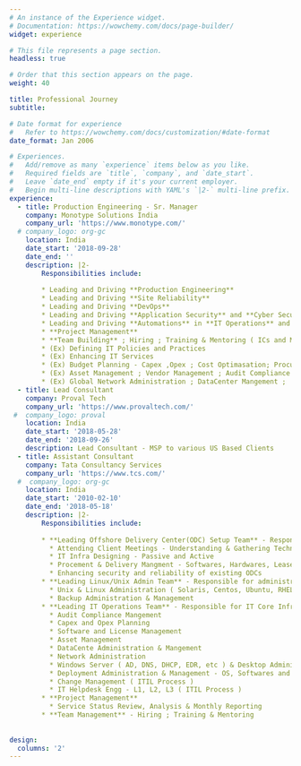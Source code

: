 ```yaml
---
# An instance of the Experience widget.
# Documentation: https://wowchemy.com/docs/page-builder/
widget: experience

# This file represents a page section.
headless: true

# Order that this section appears on the page.
weight: 40

title: Professional Journey
subtitle:

# Date format for experience
#   Refer to https://wowchemy.com/docs/customization/#date-format
date_format: Jan 2006

# Experiences.
#   Add/remove as many `experience` items below as you like.
#   Required fields are `title`, `company`, and `date_start`.
#   Leave `date_end` empty if it's your current employer.
#   Begin multi-line descriptions with YAML's `|2-` multi-line prefix.
experience:
  - title: Production Engineering - Sr. Manager
    company: Monotype Solutions India
    company_url: 'https://www.monotype.com/'
  # company_logo: org-gc
    location: India
    date_start: '2018-09-28'
    date_end: ''
    description: |2-
        Responsibilities include:
        
        * Leading and Driving **Production Engineering**
        * Leading and Driving **Site Reliability**
        * Leading and Driving **DevOps**
        * Leading and Driving **Application Security** and **Cyber Security**
        * Leading and Driving **Automations** in **IT Operations** and Deployments
        * **Project Management** 
        * **Team Building** ; Hiring ; Training & Mentoring ( ICs and Managers )
        * (Ex) Defining IT Policies and Practices
        * (Ex) Enhancing IT Services
        * (Ex) Budget Planning - Capex ,Opex ; Cost Optimasation; Procurement - Softwares, High End Hardwares, Lease Lines, etc
        * (Ex) Asset Management ; Vendor Management ; Audit Compliance Mangement ; 
        * (Ex) Global Network Administration ; DataCenter Mangement ; 
  - title: Lead Consultant
    company: Proval Tech
    company_url: 'https://www.provaltech.com/'
 #  company_logo: proval
    location: India
    date_start: '2018-05-28'
    date_end: '2018-09-26'
    description: Lead Consultant - MSP to various US Based Clients
  - title: Assistant Consultant
    company: Tata Consultancy Services
    company_url: 'https://www.tcs.com/'
  #  company_logo: org-gc
    location: India
    date_start: '2010-02-10'
    date_end: '2018-05-18'
    description: |2-
        Responsibilities include:
        
        * **Leading Offshore Delivery Center(ODC) Setup Team** - Responsible for all ODC setup at all North India branches of TCS
          * Attending Client Meetings - Understanding & Gathering Technical and Security requirements 
          * IT Infra Designing - Passive and Active
          * Procement & Delivery Mangment - Softwares, Hardwares, Leased Lines , etc  
          * Enhancing security and reliability of existing ODCs
        * **Leading Linux/Unix Admin Team** - Responsible for administration and management of Linux/Unix infra for few major client projects at all North India branches of TCS as well as for TCS's internal infra
          * Unix & Linux Administration ( Solaris, Centos, Ubuntu, RHEL )
          * Backup Administration & Management
        * **Leading IT Operations Team** - Responsible for IT Core Infra enablement, management and support.
          * Audit Compliance Mangement
          * Capex and Opex Planning
          * Software and License Management
          * Asset Management
          * DataCente Administration & Mangement        
          * Network Administration 
          * Windows Server ( AD, DNS, DHCP, EDR, etc ) & Desktop Administration 
          * Deployment Administration & Management - OS, Softwares and Win Patches
          * Change Management ( ITIL Process )
          * IT Helpdesk Engg - L1, L2, L3 ( ITIL Process )
        * **Project Management**
          * Service Status Review, Analysis & Monthly Reporting
        * **Team Management** - Hiring ; Training & Mentoring
        
        
design:
  columns: '2'
---
```

